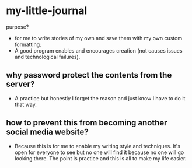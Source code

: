 # my-little-journal

purpose?
- for me to write stories of my own and save them with my own custom formatting.
- A good program enables and encourages creation (not causes issues and technological failures).

## why password protect the contents from the server?
- A practice but honestly I forget the reason and just know I have to do it that way.

## how to prevent this from becoming another social media website?
- Because this is for me to enable my writing style and techniques. It's open for everyone to see but no one will find it because no one will go looking there. The point is practice and this is all to make my life easier.
